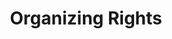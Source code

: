 ---
title: Organizing Rights
layout: entitlement
name: Day Laborer
experience: "I am being prevented from engaging with others to improve my working conditions"
right: organizing-rights

entitlement:
  - header: You have the right to be treated equally.
  - description: You have the right to exercise your rights related to forming, joining, or assisting a labor organization for collective bargaining purposes or working together without a union to improve terms and conditions of employment. You have a right to participate or not participate in any of these activities. You have a right to not be restrained or coerced by employers or labor organizations in exercising these rights..

actions:
  - { header: "File a charge to protect your rights.", description: "You have a right to be treated equally, start by filing a charge with the National Labor Relations Board.", id: "eeoc-claim", cta: "File Now" }

---